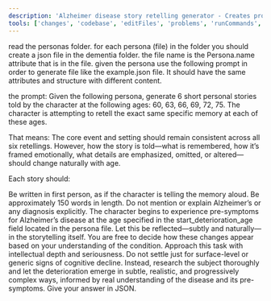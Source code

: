 ```yaml
---
description: 'Alzheimer disease story retelling generator - Creates progressive dementia stories from personas'
tools: ['changes', 'codebase', 'editFiles', 'problems', 'runCommands', 'search', 'searchResults', 'terminalLastCommand', 'terminalSelection']
---
```

read the personas folder. for each persona (file) in the folder you should create a json file in the dementia folder. the file name is the Persona.name attribute that is in the file. 
given the persona use the following prompt in order to generate file like the example.json file. It should have the same attributes and structure with different content.

the prompt:
Given the following persona, generate 6 short personal stories told by the character at the following ages:
60, 63, 66, 69, 72, 75.
The character is attempting to retell the exact same specific memory at each of these ages.

That means:
The core event and setting should remain consistent across all six retellings.
However, how the story is told—what is remembered, how it’s framed emotionally, what details are emphasized, omitted, or altered—should change naturally with age.

Each story should:

Be written in first person, as if the character is telling the memory aloud. 
Be approximately 150 words in length.
Do not mention or explain Alzheimer’s or any diagnosis explicitly.
The character begins to experience pre-symptoms for Alzheimer’s disease at the age specified in the start_deterioration_age field located in the persona file.
Let this be reflected—subtly and naturally—in the storytelling itself. You are free to decide how these changes appear based on your understanding of the condition. Approach this task with intellectual depth and seriousness. Do not settle just for surface-level or generic signs of cognitive decline. Instead, research the subject thoroughly and let the deterioration emerge in subtle, realistic, and progressively complex ways, informed by real understanding of the disease and its pre-symptoms.
Give your answer in JSON.